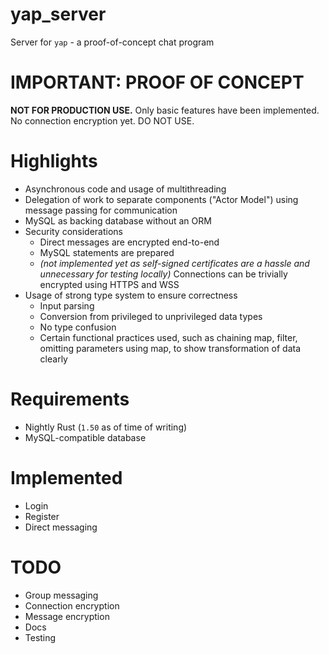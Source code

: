 # yap_server

Server for `yap` - a proof-of-concept chat program

# IMPORTANT: PROOF OF CONCEPT

**NOT FOR PRODUCTION USE.** Only basic features have been implemented. No connection encryption yet. DO NOT USE.

# Highlights

- Asynchronous code and usage of multithreading
- Delegation of work to separate components ("Actor Model") using message passing for communication
- MySQL as backing database without an ORM
- Security considerations
    - Direct messages are encrypted end-to-end
    - MySQL statements are prepared
    - *(not implemented yet as self-signed certificates are a hassle and unnecessary for testing locally)*
       Connections can be trivially encrypted using HTTPS and WSS
- Usage of strong type system to ensure correctness
    - Input parsing
    - Conversion from privileged to unprivileged data types
    - No type confusion
    - Certain functional practices used, such as chaining map, filter, omitting parameters using map, to show transformation of data clearly

# Requirements

- Nightly Rust (`1.50` as of time of writing)
- MySQL-compatible database

# Implemented

- Login
- Register
- Direct messaging

# TODO

- Group messaging
- Connection encryption
- Message encryption
- Docs
- Testing